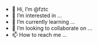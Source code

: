 - 👋 Hi, I’m @fztc
- 👀 I’m interested in ...
- 🌱 I’m currently learning ...
- 💞️ I’m looking to collaborate on ...
- 📫 How to reach me ...

<!---
fztc/fztc is a ✨ special ✨ repository because its `README.md` (this file) appears on your GitHub profile.
You can click the Preview link to take a look at your changes.
--->
